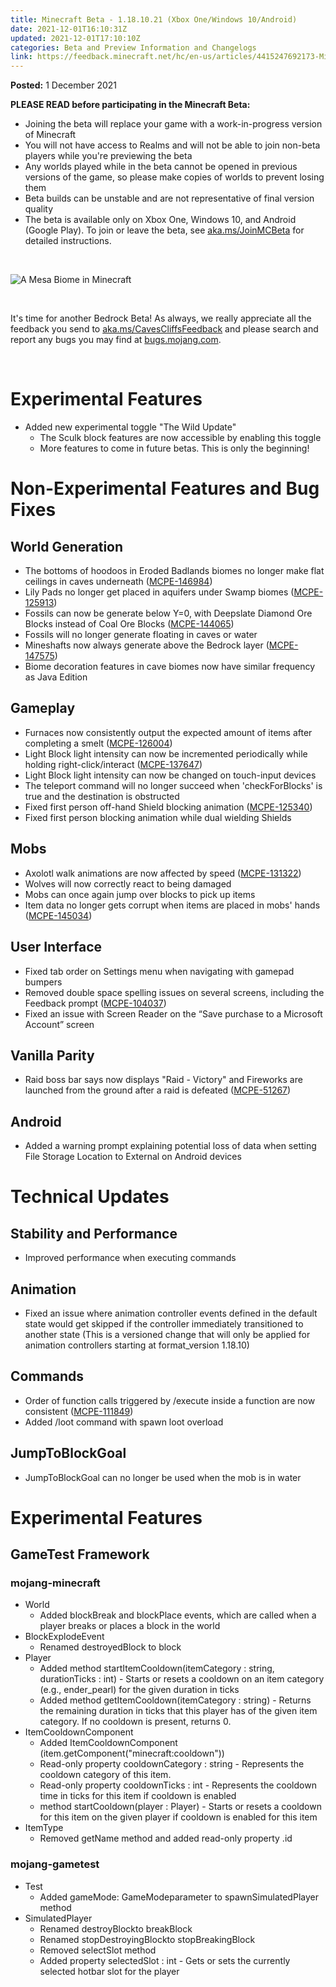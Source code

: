 ```yaml
---
title: Minecraft Beta - 1.18.10.21 (Xbox One/Windows 10/Android)
date: 2021-12-01T16:10:31Z
updated: 2021-12-01T17:10:10Z
categories: Beta and Preview Information and Changelogs
link: https://feedback.minecraft.net/hc/en-us/articles/4415247692173-Minecraft-Beta-1-18-10-21-Xbox-One-Windows-10-Android
---
```


**Posted:** 1 December 2021

**PLEASE READ before participating in the Minecraft Beta:**

- Joining the beta will replace your game with a work-in-progress version of Minecraft
- You will not have access to Realms and will not be able to join non-beta players while you're previewing the beta
- Any worlds played while in the beta cannot be opened in previous versions of the game, so please make copies of worlds to prevent losing them
- Beta builds can be unstable and are not representative of final version quality
- The beta is available only on Xbox One, Windows 10, and Android (Google Play). To join or leave the beta, see [aka.ms/JoinMCBeta](https://aka.ms/JoinMCBeta) for detailed instructions.

 

![A Mesa Biome in Minecraft](https://feedback.minecraft.net/hc/article_attachments/4415268992013/Screen_Shot_12-01-21_at_03.59_PM.JPG)

 

It's time for another Bedrock Beta! As always, we really appreciate all the feedback you send to [aka.ms/CavesCliffsFeedback](http://aka.ms/CavesCliffsFeedback) and please search and report any bugs you may find at [bugs.mojang.com](http://bugs.mojang.com/).

 

# **Experimental Features**

- Added new experimental toggle "The Wild Update"
  - The Sculk block features are now accessible by enabling this toggle
  - More features to come in future betas. This is only the beginning!

# **Non-Experimental Features and Bug Fixes**

## **World Generation**

- The bottoms of hoodoos in Eroded Badlands biomes no longer make flat ceilings in caves underneath ([MCPE-146984](https://bugs.mojang.com/browse/MCPE-146984))
- Lily Pads no longer get placed in aquifers under Swamp biomes ([MCPE-125913](https://bugs.mojang.com/browse/MCPE-125913))
- Fossils can now be generate below Y=0, with Deepslate Diamond Ore Blocks instead of Coal Ore Blocks ([MCPE-144065](https://bugs.mojang.com/browse/MCPE-144065))
- Fossils will no longer generate floating in caves or water
- Mineshafts now always generate above the Bedrock layer ([MCPE-147575](https://bugs.mojang.com/browse/MCPE-147575))
- Biome decoration features in cave biomes now have similar frequency as Java Edition

## **Gameplay**

- Furnaces now consistently output the expected amount of items after completing a smelt ([MCPE-126004](https://bugs.mojang.com/browse/MCPE-126004))
- Light Block light intensity can now be incremented periodically while holding right-click/interact ([MCPE-137647](https://bugs.mojang.com/browse/MCPE-137647))
- Light Block light intensity can now be changed on touch-input devices
- The teleport command will no longer succeed when 'checkForBlocks' is true and the destination is obstructed
- Fixed first person off-hand Shield blocking animation ([MCPE-125340](https://bugs.mojang.com/browse/MCPE-125340))
- Fixed first person blocking animation while dual wielding Shields

## **Mobs**

- Axolotl walk animations are now affected by speed ([MCPE-131322](https://bugs.mojang.com/browse/MCPE-131322))
- Wolves will now correctly react to being damaged
- Mobs can once again jump over blocks to pick up items
- Item data no longer gets corrupt when items are placed in mobs' hands ([MCPE-145034](https://bugs.mojang.com/browse/MCPE-145034))

## **User Interface**

- Fixed tab order on Settings menu when navigating with gamepad bumpers
- Removed double space spelling issues on several screens, including the Feedback prompt ([MCPE-104037](https://bugs.mojang.com/browse/MCPE-104037))
- Fixed an issue with Screen Reader on the “Save purchase to a Microsoft Account” screen

## **Vanilla Parity**

- Raid boss bar says now displays "Raid - Victory" and Fireworks are launched from the ground after a raid is defeated ([MCPE-51267](https://bugs.mojang.com/browse/MCPE-51267))

## **Android**

- Added a warning prompt explaining potential loss of data when setting File Storage Location to External on Android devices

# **Technical Updates**

## **Stability and Performance**

- Improved performance when executing commands

## **Animation**

- Fixed an issue where animation controller events defined in the default state would get skipped if the controller immediately transitioned to another state (This is a versioned change that will only be applied for animation controllers starting at format_version 1.18.10)

## **Commands**

- Order of function calls triggered by /execute inside a function are now consistent ([MCPE-111849](https://bugs.mojang.com/browse/MCPE-111849))
- Added /loot command with spawn loot overload

## **JumpToBlockGoal**

- JumpToBlockGoal can no longer be used when the mob is in water

# **Experimental Features**

## **GameTest Framework**

### **mojang-minecraft**

- World
  - Added blockBreak and blockPlace events, which are called when a player breaks or places a block in the world
- BlockExplodeEvent
  - Renamed destroyedBlock to block
- Player
  - Added method startItemCooldown(itemCategory : string, durationTicks : int) - Starts or resets a cooldown on an item category (e.g., ender_pearl) for the given duration in ticks
  - Added method getItemCooldown(itemCategory : string) - Returns the remaining duration in ticks that this player has of the given item category. If no cooldown is present, returns 0.
- ItemCooldownComponent
  - Added ItemCooldownComponent (item.getComponent("minecraft:cooldown"))
  - Read-only property cooldownCategory : string - Represents the cooldown category of this item.
  - Read-only property cooldownTicks : int - Represents the cooldown time in ticks for this item if cooldown is enabled
  - method startCooldown(player : Player) - Starts or resets a cooldown for this item on the given player if cooldown is enabled for this item
- ItemType
  - Removed getName method and added read-only property .id

### **mojang-gametest**

- Test
  - Added gameMode: GameModeparameter to spawnSimulatedPlayer method
- SimulatedPlayer
  - Renamed destroyBlockto breakBlock
  - Renamed stopDestroyingBlockto stopBreakingBlock
  - Removed selectSlot method
  - Added property selectedSlot : int - Gets or sets the currently selected hotbar slot for the player
